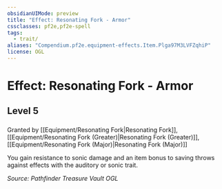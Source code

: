 ```yaml
---
obsidianUIMode: preview
title: "Effect: Resonating Fork - Armor"
cssclasses: pf2e,pf2e-spell
tags:
  - trait/
aliases: "Compendium.pf2e.equipment-effects.Item.Plga97M3LVFZqhiP"
license: OGL
---
```

# Effect: Resonating Fork - Armor
## Level 5
### 






Granted by [[Equipment/Resonating Fork|Resonating Fork]], [[Equipment/Resonating Fork (Greater)|Resonating Fork (Greater)]], [[Equipment/Resonating Fork (Major)|Resonating Fork (Major)]]

You gain resistance to sonic damage and an item bonus to saving throws against effects with the auditory or sonic trait.

*Source: Pathfinder Treasure Vault*
*OGL*